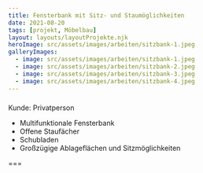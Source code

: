 ```yaml
---
title: Fensterbank mit Sitz- und Staumöglichkeiten
date: 2021-08-20
tags: [projekt, Möbelbau]
layout: layouts/layoutProjekte.njk
heroImage: src/assets/images/arbeiten/sitzbank-1.jpeg
galleryImages:
  - image: src/assets/images/arbeiten/sitzbank-1.jpeg
  - image: src/assets/images/arbeiten/sitzbank-2.jpeg
  - image: src/assets/images/arbeiten/sitzbank-3.jpeg
  - image: src/assets/images/arbeiten/sitzbank-4.jpeg 
--- 
```

### 
Kunde: Privatperson
- Multifunktionale Fensterbank
- Offene Staufächer
- Schubladen
- Großzügige Ablageflächen und Sitzmöglichkeiten

===
